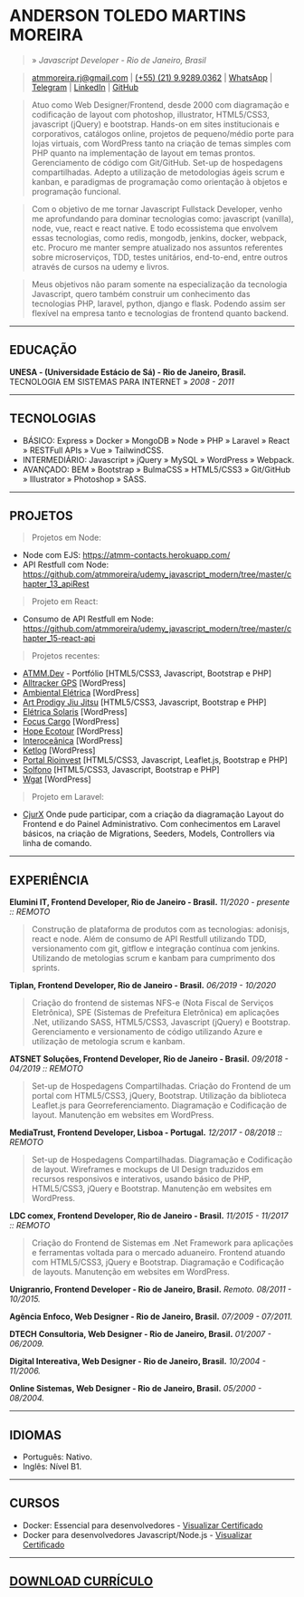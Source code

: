 # ANDERSON TOLEDO MARTINS MOREIRA
> » *Javascript Developer - Rio de Janeiro, Brasil*

> [atmmoreira.rj@gmail.com](mailto:atmmoreira.rj@gmail.com)
| [(+55) (21) 9.9289.0362](tel:+5521992890362)
| [WhatsApp](https://api.whatsapp.com/send?phone=5521992890362)
| [Telegram](https://telegram.me/atmmoreira)
| [LinkedIn](http://br.linkedin.com/in/atmmoreira)
| [GitHub](https://github.com/atmmoreira)

> Atuo como Web Designer/Frontend, desde 2000 com diagramação e codificação de layout com photoshop, illustrator, HTML5/CSS3, javascript (jQuery) e bootstrap. Hands-on em sites institucionais e corporativos, catálogos online, projetos de pequeno/médio porte para lojas virtuais, com WordPress tanto na criação de temas simples com PHP quanto na implementação de layout em temas prontos. Gerenciamento de código com Git/GitHub. Set-up de hospedagens compartilhadas. Adepto a utilização de metodologias ágeis scrum e kanban, e paradigmas de programação como orientação à objetos e programação funcional.

> Com o objetivo de me tornar Javascript Fullstack Developer, venho me aprofundando para dominar tecnologias como: javascript (vanilla), node, vue, react e react native. E todo ecossistema que envolvem essas tecnologias, como redis, mongodb, jenkins, docker, webpack, etc. Procuro me manter sempre atualizado nos assuntos referentes sobre microserviços, TDD, testes unitários, end-to-end, entre outros através de cursos na udemy e livros.

> Meus objetivos não param somente na especialização da tecnologia Javascript, quero também construir um conhecimento das tecnologias PHP, laravel, python, django e flask. Podendo assim ser flexível na empresa tanto e tecnologias de frontend quanto backend.

----

## EDUCAÇÃO
**UNESA - (Universidade Estácio de Sá) - Rio de Janeiro, Brasil.**
TECNOLOGIA EM SISTEMAS PARA INTERNET » *2008 - 2011*

----

## TECNOLOGIAS
- BÁSICO: Express » Docker » MongoDB » Node » PHP » Laravel » React » RESTFull APIs » Vue » TailwindCSS.
- INTERMEDIÁRIO: Javascript » jQuery » MySQL » WordPress » Webpack.
- AVANÇADO: BEM » Bootstrap » BulmaCSS » HTML5/CSS3 » Git/GitHub » Illustrator » Photoshop » SASS.

----

## PROJETOS
> Projetos em Node:
- Node com EJS: https://atmm-contacts.herokuapp.com/
- API Restfull com Node: https://github.com/atmmoreira/udemy_javascript_modern/tree/master/chapter_13_apiRest

> Projeto em React:
- Consumo de API Restfull em Node: https://github.com/atmmoreira/udemy_javascript_modern/tree/master/chapter_15-react-api

> Projetos recentes:
- [ATMM.Dev](https://www.atmm.dev) - Portfólio [HTML5/CSS3, Javascript, Bootstrap e PHP]
- [Alltracker GPS](http://www.alltrackergps.com.br) [WordPress]
- [Ambiental Elétrica](http://www.ambientaleletrica.com.br) [WordPress]
- [Art Prodigy Jiu Jitsu](http://artprodigyjiujitsu.com.br/) [HTML5/CSS3, Javascript, Bootstrap e PHP]
- [Elétrica Solaris](http://www.eletricasolaris.com.br) [WordPress]
- [Focus Cargo](http://www.focuscargo.com) [WordPress]
- [Hope Ecotour](http://www.hopeecotour.com.br) [WordPress]
- [Interoceânica](http://www.interoceanica.com.br) [WordPress]
- [Ketlog](http://www.ketlog.com.br) [WordPress]
- [Portal Rioinvest](http://www.rioinvest.rj.gov.br) [HTML5/CSS3, Javascript, Leaflet.js, Bootstrap e PHP]
- [Solfono](http://www.solfono.com.br) [HTML5/CSS3, Javascript, Bootstrap e PHP]
- [Wgat](http://www.wgat.com.br) [WordPress]

> Projeto em Laravel:
- [CjurX](http://www.cjurx.com.br) Onde pude participar, com a criação da diagramação Layout do Frontend e do Painel Administrativo. Com conhecimentos em Laravel básicos, na criação de Migrations, Seeders, Models, Controllers via linha de comando.

----

## EXPERIÊNCIA
**Elumini IT, Frontend Developer, Rio de Janeiro - Brasil.**
*11/2020 - presente :: REMOTO*
> Construção de plataforma de produtos com as tecnologias: adonisjs, react e node. Além de consumo de API Restfull utilizando TDD, versionamento com git, gitflow e integração contínua com jenkins. Utilizando de metologias scrum e kanbam para cumprimento dos sprints.

**Tiplan, Frontend Developer, Rio de Janeiro - Brasil.**
*06/2019 - 10/2020*
> Criação do frontend de sistemas NFS-e (Nota Fiscal de Serviços Eletrônica), SPE (Sistemas de Prefeitura Eletrônica) em aplicações .Net, utilizando SASS, HTML5/CSS3, Javascript (jQuery) e Bootstrap. Gerenciamento e versionamento de código utilizando Azure e utilização de metologia scrum e kanbam.

**ATSNET Soluções, Frontend Developer, Rio de Janeiro - Brasil.**
*09/2018 - 04/2019 :: REMOTO*
> Set-up de Hospedagens Compartilhadas. Criação do Frontend de um portal com HTML5/CSS3, jQuery, Bootstrap. Utilização da biblioteca Leaflet.js para Georreferenciamento. Diagramação e Codificação de layout. Manutenção em websites em WordPress.

**MediaTrust, Frontend Developer, Lisboa - Portugal.**
*12/2017 - 08/2018 :: REMOTO*
> Set-up de Hospedagens Compartilhadas. Diagramação e Codificação de layout. Wireframes e mockups de UI Design traduzidos em recursos responsivos e interativos, usando básico de PHP, HTML5/CSS3, jQuery e Bootstrap. Manutenção em websites em WordPress.

**LDC comex, Frontend Developer, Rio de Janeiro - Brasil.**
*11/2015 - 11/2017 :: REMOTO*
> Criação do Frontend de Sistemas em .Net Framework para aplicações e ferramentas voltada para o mercado aduaneiro. Frontend atuando com HTML5/CSS3, jQuery e Bootstrap. Diagramação e Codificação de layouts. Manutenção em websites em WordPress.

**Unigranrio, Frontend Developer - Rio de Janeiro, Brasil.**
*Remoto. 08/2011 - 10/2015.*

**Agência Enfoco, Web Designer - Rio de Janeiro, Brasil.**
*07/2009 - 07/2011.*

**DTECH Consultoria, Web Designer - Rio de Janeiro, Brasil.**
*01/2007 - 06/2009.*

**Digital Intereativa, Web Designer - Rio de Janeiro, Brasil.**
*10/2004 - 11/2006.*

**Online Sistemas, Web Designer - Rio de Janeiro, Brasil.**
*05/2000 - 08/2004.*

----

## IDIOMAS
- Português: Nativo.
- Inglês: Nível B1.

----

## CURSOS
- Docker: Essencial para desenvolvedores - [Visualizar Certificado](https://bit.ly/36kNzJ2)
- Docker para desenvolvedores Javascript/Node.js - [Visualizar Certificado](https://bit.ly/34aEBvb)

----

## [DOWNLOAD CURRÍCULO](docs/andersontoledo-pt.pdf)
